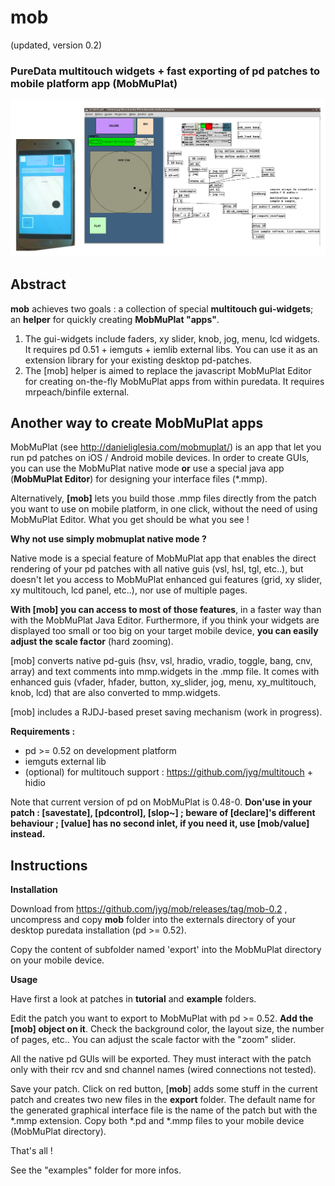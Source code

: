 # mob 
(updated, version 0.2)
### PureData multitouch widgets + fast exporting of pd patches to mobile platform app (MobMuPlat)
  <p align="center"> <img src="https://raw.githubusercontent.com/jyg/mob/master/doc/mob-scratch-demo.png" alt="mob scratch demo" ></p>

## Abstract
**mob** achieves two goals : a collection of special **multitouch gui-widgets**; an **helper** for quickly creating **MobMuPlat "apps"**. 
1) The gui-widgets include faders, xy slider, knob, jog, menu, lcd widgets. It requires pd 0.51 + iemguts + iemlib external libs. You can use it as an extension library for your existing desktop pd-patches.
2) The [mob] helper is aimed to replace the javascript MobMuPlat Editor for creating on-the-fly MobMuPlat apps from within puredata. It requires mrpeach/binfile external.

## Another way to create MobMuPlat apps
MobMuPlat (see http://danieliglesia.com/mobmuplat/) is an app that let you run pd patches on iOS / Android mobile devices.
In order to create GUIs, you can use the MobMuPlat native mode **or** use a special java app (**MobMuPlat Editor**) for designing your interface files (*.mmp).

Alternatively, **[mob]** lets you build those .mmp files directly from the patch you want to use on mobile platform, in one click, without the need of using MobMuPlat Editor. What you get should be what you see !

**Why not use simply mobmuplat native mode ?**

Native mode is a special feature of MobMuPlat app that enables the direct rendering of your pd patches with all native guis (vsl, hsl, tgl, etc..), but doesn't let you access to MobMuPlat enhanced gui features (grid, xy slider, xy multitouch, lcd panel, etc..), nor use of multiple pages. 

**With [mob] you can access to most of those features**, in a faster way than with the MobMuPlat Java Editor. Furthermore, if you think your widgets are displayed too small or too big on your target mobile device, **you can easily adjust the scale factor** (hard zooming).

[mob] converts native pd-guis (hsv, vsl, hradio, vradio, toggle, bang, cnv, array) and text comments into mmp.widgets in the .mmp file.
It comes with enhanced guis (vfader, hfader, button, xy_slider, jog, menu, xy_multitouch, knob, lcd) that are also converted to mmp.widgets.

[mob] includes a RJDJ-based preset saving mechanism (work in progress).

**Requirements :**
- pd >= 0.52 on development platform
- iemguts external lib
- (optional) for multitouch support : https://github.com/jyg/multitouch + hidio

Note that current version of pd on MobMuPlat is 0.48-0. **Don'use in your patch : [savestate], [pdcontrol], [slop~] ; beware of [declare]'s different behaviour ; [value] has no second inlet, if you need it, use [mob/value] instead.**

## Instructions

**Installation**

Download from https://github.com/jyg/mob/releases/tag/mob-0.2 , uncompress and copy **mob** folder into the externals directory of your desktop puredata installation (pd >= 0.52).

Copy the content of subfolder named 'export' into the MobMuPlat directory on your mobile device.

**Usage**

Have first a look at patches in **tutorial** and **example** folders. 

Edit the patch you want to export to MobMuPlat with pd >= 0.52. **Add the [mob] object on it**. Check the background color, the layout size, the number of pages, etc.. You can adjust the scale factor with the "zoom" slider.

All the native pd GUIs will be exported. They must interact with the patch only with their rcv and snd channel names (wired connections not tested).

Save your patch. Click on red button, [**mob**] adds some stuff in the current patch and creates two new files in the **export** folder. The default name for the generated graphical interface file is the name of the patch but with the *.mmp extension. Copy both *.pd and *.mmp files to your mobile device (MobMuPlat directory). 

That's all !

See the "examples" folder for more infos.
